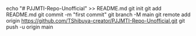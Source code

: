 echo "# PJJMTI-Repo-Unofficial" >> README.md
git init
git add README.md
git commit -m "first commit"
git branch -M main
git remote add origin https://github.com/TShibuya-creator/PJJMTI-Repo-Unofficial.git
git push -u origin main
